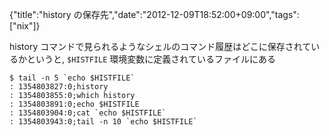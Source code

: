 {"title":"history の保存先","date":"2012-12-09T18:52:00+09:00","tags":["nix"]}

history コマンドで見られるようなシェルのコマンド履歴はどこに保存されているかというと, `$HISTFILE` 環境変数に定義されているファイルにある

    $ tail -n 5 `echo $HISTFILE`
    : 1354803827:0;history
    : 1354803855:0;which history
    : 1354803891:0;echo $HISTFILE
    : 1354803904:0;cat `echo $HISTFILE`
    : 1354803943:0;tail -n 10 `echo $HISTFILE`
